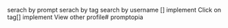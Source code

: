 serach by prompt
serach by tag
search by username [] implement Click on tag[] implement View other profile#   p r o m p t o p i a  
 